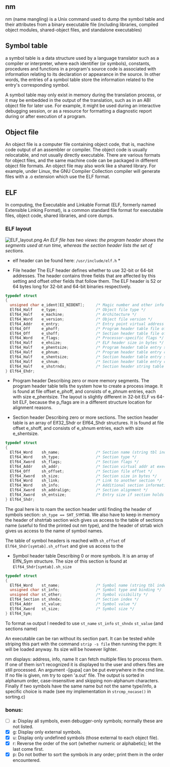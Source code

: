 ## nm

nm (name mangling) is a Unix command used to dump the symbol table and their attributes from a binary executable file (including libraries, compiled object modules, shared-object files, and standalone executables)

## Symbol table

a symbol table is a data structure used by a language translator such as a compiler or interpreter, where each identifier (or symbols), constants, procedures and functions in a program's source code is associated with information relating to its declaration or appearance in the source. In other words, the entries of a symbol table store the information related to the entry's corresponding symbol.

A symbol table may only exist in memory during the translation process, or it may be embedded in the output of the translation, such as in an ABI object file for later use. For example, it might be used during an interactive debugging session, or as a resource for formatting a diagnostic report during or after execution of a program.

## Object file

An object file is a computer file containing object code, that is, machine code output of an assembler or compiler. The object code is usually relocatable, and not usually directly executable. There are various formats for object files, and the same machine code can be packaged in different object file formats. An object file may also work like a shared library.
For example, under Linux, the GNU Compiler Collection compiler will generate files with a .o extension which use the ELF format.

## ELF

In computing, the Executable and Linkable Format (ELF, formerly named Extensible Linking Format), is a common standard file format for executable files, object code, shared libraries, and core dumps.

### ELF layout

![ELF_layout.png](./_resources/ELF_layout.jpg)
_An ELF file has two views: the program header shows the segments used at run time, whereas the section header lists the set of sections._

- elf header can be found here: `/usr/include/elf.h` \*

* File header
  The ELF header defines whether to use 32-bit or 64-bit addresses. The header contains three fields that are affected by this setting and offset other fields that follow them. The ELF header is 52 or 64 bytes long for 32-bit and 64-bit binaries respectively.

```c
typedef struct
{
  unsigned char e_ident[EI_NIDENT];     /* Magic number and other info */
  Elf64_Half    e_type;                 /* Object file type */
  Elf64_Half    e_machine;              /* Architecture */
  Elf64_Word    e_version;              /* Object file version */
  Elf64_Addr    e_entry;                /* Entry point virtual address */
  Elf64_Off     e_phoff;                /* Program header table file offset */
  Elf64_Off     e_shoff;                /* Section header table file offset */
  Elf64_Word    e_flags;                /* Processor-specific flags */
  Elf64_Half    e_ehsize;               /* ELF header size in bytes */
  Elf64_Half    e_phentsize;            /* Program header table entry size */
  Elf64_Half    e_phnum;                /* Program header table entry count */
  Elf64_Half    e_shentsize;            /* Section header table entry size */
  Elf64_Half    e_shnum;                /* Section header table entry count */
  Elf64_Half    e_shstrndx;             /* Section header string table index */
} Elf64_Ehdr;
```

- Program header
  Describing zero or more memory segments.
  The program header table tells the system how to create a process image. It is found at file offset e_phoff, and consists of e_phnum entries, each with size e_phentsize. The layout is slightly different in 32-bit ELF vs 64-bit ELF, because the p_flags are in a different structure location for alignment reasons.

- Section header
  Describing zero or more sections.
  The section header table is an array of Elf32_Shdr or Elf64_Shdr structures. It is found at file offset e_shoff, and consists of e_shnum entries, each with size e_shentsize.

```c
typedef struct
{
  Elf64_Word    sh_name;                /* Section name (string tbl index) */
  Elf64_Word    sh_type;                /* Section type */
  Elf64_Xword   sh_flags;               /* Section flags */
  Elf64_Addr    sh_addr;                /* Section virtual addr at execution */
  Elf64_Off     sh_offset;              /* Section file offset */
  Elf64_Xword   sh_size;                /* Section size in bytes */
  Elf64_Word    sh_link;                /* Link to another section */
  Elf64_Word    sh_info;                /* Additional section information */
  Elf64_Xword   sh_addralign;           /* Section alignment */
  Elf64_Xword   sh_entsize;             /* Entry size if section holds table */
} Elf64_Shdr;
```

The goal here is to roam the section header until finding the header of symbols section: `sh_type == SHT_SYMTAB`.
We also have to keep in memory the header of shstrtab section wich gives us access to the table of sections name (useful to find the printed out nm type), and the header of strtab wich gives us access to the name of symbol names.

The table of symbol headers is reached with `sh_offset` of `Elf64_Shdr[symtab].sh_offset` and give us access to the

- Symbol header table
  Describing 0 or more symbols. It is an array of ElfN_Sym structure. The size of this section is found at `Elf64_Shdr[symtab].sh_size`

```c
typedef struct
{
  Elf64_Word    st_name;                /* Symbol name (string tbl index) */
  unsigned char st_info;                /* Symbol type and binding */
  unsigned char st_other;               /* Symbol visibility */
  Elf64_Section st_shndx;               /* Section index */
  Elf64_Addr    st_value;               /* Symbol value */
  Elf64_Xword   st_size;                /* Symbol size */
} Elf64_Sym;
```

To format `nm` output I needed to use `st_name` `st_info` `st_shndx` `st_value` (and sections name)

An executable can be ran without its section part. It can be tested while striping this part with the command `strip -s file` then running the pgm: It will be loaded anyway. Its size will be however lighter.

nm displays: address, info, name
It can fetch multiple files to process them. If one of them isn't recognized it is displayed to the user and others files are still processed.
An argument -[gupa] can be put everywhere in the cmd line.
If no file is given, nm try to open 'a.out' file.
The output is sorted in alphanum order, case-insensitive and skipping non-alphanum characters. Finally if two symbols have the same name but not the same type/info, a specific choice is made (see my implementation in `strcmp_nocase()` in sorting.c)

### bonus:

- [ ] a: Display all symbols, even debugger-only symbols; normally these are not listed.
- [x] g: Display only external symbols.
- [x] u: Display only undefined symbols (those external to each object file).
- [x] r: Reverse the order of the sort (whether numeric or alphabetic); let the last come first.
- [x] p: Do not bother to sort the symbols in any order; print them in the order encountered.
